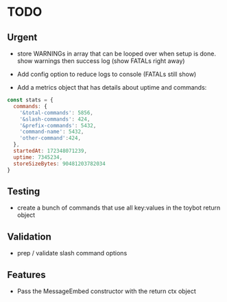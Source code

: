 # TODO

## Urgent

  
- store WARNINGs in array that can be looped over when setup is done. 
  show warnings then success log
  (show FATALs right away)

- Add config option to reduce logs to console (FATALs still show)

- Add a metrics object that has details about uptime and commands:
```js
const stats = {
  commands: {
    '&total-commands': 5856,
    '&slash-commands': 424,
    '&prefix-commands': 5432,
    'command-name': 5432,
    'other-command':424,
  },
  startedAt: 172348071239,
  uptime: 7345234,
  storeSizeBytes: 90481203782034
}

```


  
## Testing

- create a bunch of commands that use all key:values in the toybot return object



## Validation

- prep / validate slash command options



## Features

- Pass the MessageEmbed constructor with the return ctx object

